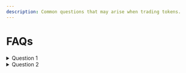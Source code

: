 ```yaml
---
description: Common questions that may arise when trading tokens.
---
```


# FAQs

<details>

<summary>Question 1</summary>

</details>

<details>

<summary>Question 2</summary>

</details>

